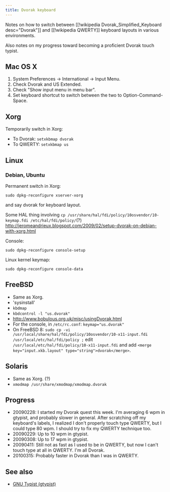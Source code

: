 ```yaml
---
title: Dvorak keyboard
---
```

Notes on how to switch between [[!wikipedia Dvorak_Simplified_Keyboard desc="Dvorak"]] and [[!wikipedia QWERTY]] keyboard layouts in various environments.

Also notes on my progress toward becoming a proficient Dvorak touch typist.

## Mac OS X
1. System Preferences -> International -> Input Menu.
1. Check Dvorak and US Extended.
1. Check "Show input menu in menu bar".
1. Set keyboard shortcut to switch between the two to Option-Command-Space.

## Xorg
Temporarily switch in Xorg:

* To Dvorak: `setxkbmap dvorak`
* To QWERTY: `setxkbmap us`

## Linux
### Debian, Ubuntu
Permanent switch in Xorg:

    sudo dpkg-reconfigure xserver-xorg

and say dvorak for keyboard layout.

Some HAL thing involving `cp /usr/share/hal/fdi/policy/10osvendor/10-keymap.fdi /etc/hal/fdi/policy/`(?) <http://jeromeandrieux.blogspot.com/2009/02/setup-dvorak-on-debian-with-xorg.html>

Console:

    sudo dpkg-reconfigure console-setup

Linux kernel keymap:

    sudo dpkg-reconfigure console-data

## FreeBSD
* Same as Xorg.
* 'sysinstall'
* `kbdmap`
* `kbdcontrol -l "us.dvorak"`
* <http://www.bobulous.org.uk/misc/usingDvorak.html>
* For the console, in `/etc/rc.conf`: `keymap="us.dvorak"`
* On FreeBSD 8: `sudo cp -vi /usr/local/share/hal/fdi/policy/10osvendor/10-x11-input.fdi /usr/local/etc/hal/fdi/policy ;` edit `/usr/local/etc/hal/fdi/policy/10-x11-input.fdi` and add `<merge key="input.xkb.layout" type="string">dvorak</merge>`.

## Solaris
* Same as Xorg. (?)
* `xmodmap /usr/share/xmodmap/xmodmap.dvorak`

## Progress
* 20090228: I started my Dvorak quest this week. I'm averaging 6 wpm in gtypist, and probably slower in general. After scratching off my keyboard's labels, I realized I don't properly touch type QWERTY, but I could type 80 wpm. I should try to fix my QWERTY technique too.
* 20090229: Up to 10 wpm in gtypist.
* 20090308: Up to 17 wpm in gtypist.
* 20090411: Still not as fast as I used to be in QWERTY, but now I can't touch type at all in QWERTY. I'm all Dvorak.
* 20100315: Probably faster in Dvorak than I was in QWERTY.

## See also
* [GNU Typist (gtypist)](http://www.gnu.org/software/gtypist/)

